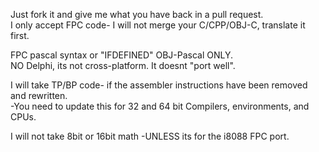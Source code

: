 Just fork it and give me what you have back in a pull request.<br>
I only accept FPC code- I will not merge your C/CPP/OBJ-C, translate it first.

FPC pascal syntax or "IFDEFINED" OBJ-Pascal ONLY.<br>
NO Delphi, its not cross-platform. It doesnt "port well".

I will take TP/BP code- if the assembler instructions have been removed and rewritten.<br>
-You need to update this for 32 and 64 bit Compilers, environments, and CPUs.

I will not take 8bit or 16bit math -UNLESS its for the i8088 FPC port.